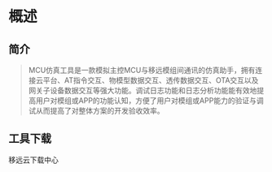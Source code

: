 # 概述
## **简介** 
> MCU仿真工具是一款模拟主控MCU与移远模组间通讯的仿真助手，拥有连接云平台、AT指令交互、物模型数据交互、透传数据交互、OTA交互以及网关子设备数据交互等强大功能。调试日志功能和日志分析功能能有效地提高用户对模组或APP的功能认知，方便了用户对模组或APP能力的验证与调试从而提高了对整体方案的开发验收效率。
## **工具下载**
<a :href="getUrl('menuCode=DEBUG_UTIL&resourceType=C')" target="_blank">移远云下载中心</a>

  